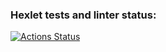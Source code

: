 ### Hexlet tests and linter status:
[![Actions Status](https://github.com/K-Sitnikova/php-project-45/actions/workflows/hexlet-check.yml/badge.svg)](https://github.com/K-Sitnikova/php-project-45/actions)